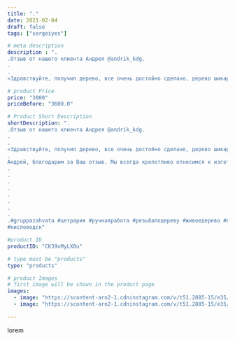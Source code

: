 ```yaml
---
title: "."
date: 2021-02-04
draft: false
tags: ["sergeiyes"]

# meta description
description : ".
.Отзыв от нашего клиента Андрея @andrik_kdg.
.
.
«Здравствуйте, получил дерево, все очень достойно сделано, дерево шикарное. Спасибо большое за ваш труд 👍 👍 👍"

# product Price
price: "3000"
priceBefore: "3600.0"

# Product Short Description
shortDescription: ".
.Отзыв от нашего клиента Андрея @andrik_kdg.
.
.
«Здравствуйте, получил дерево, все очень достойно сделано, дерево шикарное. Спасибо большое за ваш труд 👍 👍 👍»
.
Андрей, благодарим за Ваш отзыв. Мы всегда кропотливо относимся к изготовлению и отправке деревьев🌳.
.
.
.
.
.
.
.
.
.#gruppazahvata #цетрария #ручнаяработа #резьбаподереву #живоедерево #вестивсети #исландскиймох #пятигорск #КРЫМ #Севастополь #sergeystar #железноводск #ставрополь #антисептик # #cetrariya #grad_masterov #друзья #сувенир #природныйантибиотик #купитьцетрарию #zotzon #лучшийподарок #необыкновнныйподарок 
#кисловодск"

#product ID
productID: "CK39vMyLX0u"

# type must be "products"
type: "products"

# product Images
# first image will be shown in the product page
images:
  - image: "https://scontent-arn2-1.cdninstagram.com/v/t51.2885-15/e35/145507361_438289610647947_2885154864173560725_n.jpg?_nc_ht=scontent-arn2-1.cdninstagram.com&_nc_cat=103&_nc_ohc=iHl5PFtuzJgAX8gjAsF&se=8&tp=1&oh=481cd3d927e3b9df628b5341451548d1&oe=605E82D1&ig_cache_key=MjUwMTczOTY0NzA1NDE2MzkwOA%3D%3D.2"
  - image: "https://scontent-arn2-1.cdninstagram.com/v/t51.2885-15/e35/145476148_345194523206769_2093369992807668351_n.jpg?_nc_ht=scontent-arn2-1.cdninstagram.com&_nc_cat=109&_nc_ohc=QJSDBMHJR2gAX-nwgV_&se=7&tp=1&oh=4850b6dd2603df508b74d49d23818e10&oe=605DFE8E&ig_cache_key=MjUwMTczOTY0NzA3MTAxNjIwOQ%3D%3D.2"

---
```

lorem

